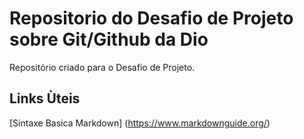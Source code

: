 #  Repositorio  do Desafio de Projeto sobre Git/Github da Dio
Repositório criado para o Desafio de Projeto.

## Links Ùteis
[Sintaxe Basica Markdown] (https://www.markdownguide.org/)
